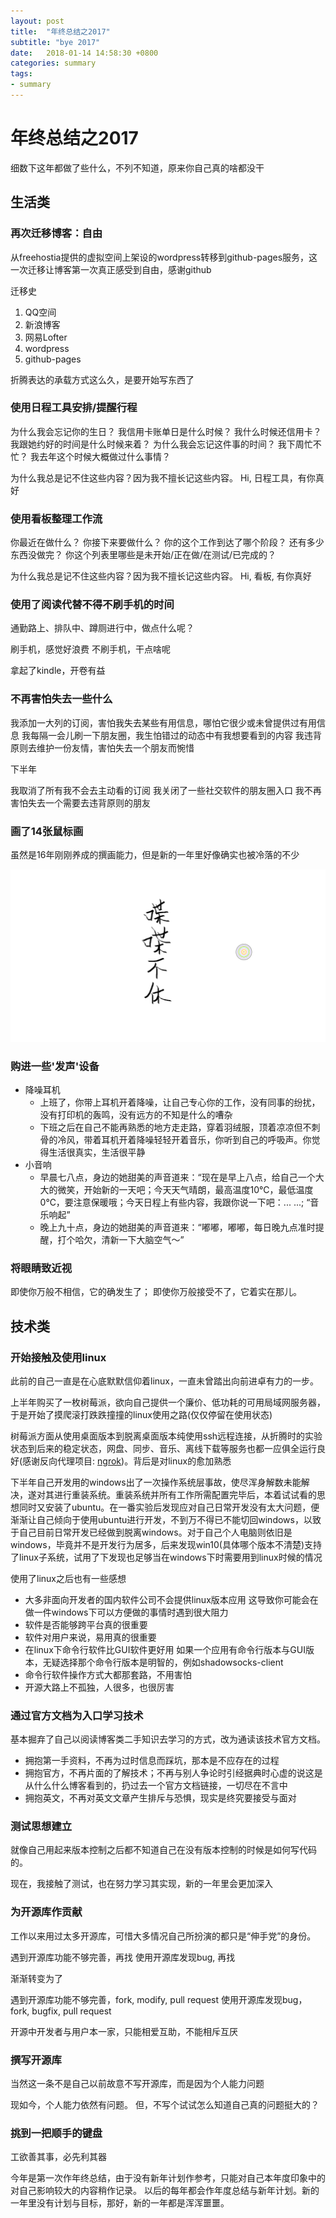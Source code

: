 ```yaml
---
layout: post
title:  "年终总结之2017"
subtitle: "bye 2017"
date:   2018-01-14 14:58:30 +0800
categories: summary
tags: 
- summary
---
```


# 年终总结之2017

细数下这年都做了些什么，不列不知道，原来你自己真的啥都没干

## 生活类

### 再次迁移博客：自由

从freehostia提供的虚拟空间上架设的wordpress转移到github-pages服务，这一次迁移让博客第一次真正感受到自由，感谢github

迁移史

1. QQ空间
2. 新浪博客
3. 网易Lofter
4. wordpress
5. github-pages

折腾表达的承载方式这么久，是要开始写东西了

### 使用日程工具安排/提醒行程

为什么我会忘记你的生日？
我信用卡账单日是什么时候？
我什么时候还信用卡？
我跟她约好的时间是什么时候来着？
为什么我会忘记这件事的时间？
我下周忙不忙？
我去年这个时候大概做过什么事情？

为什么我总是记不住这些内容？因为我不擅长记这些内容。
Hi, 日程工具，有你真好

### 使用看板整理工作流

你最近在做什么？
你接下来要做什么？
你的这个工作到达了哪个阶段？
还有多少东西没做完？
你这个列表里哪些是未开始/正在做/在测试/已完成的？

为什么我总是记不住这些内容？因为我不擅长记这些内容。
Hi, 看板, 有你真好

### 使用了阅读代替不得不刷手机的时间

通勤路上、排队中、蹲厕进行中，做点什么呢？

刷手机，感觉好浪费
不刷手机，干点啥呢

拿起了kindle，开卷有益

### 不再害怕失去一些什么

我添加一大列的订阅，害怕我失去某些有用信息，哪怕它很少或未曾提供过有用信息
我每隔一会儿刷一下朋友圈，我生怕错过的动态中有我想要看到的内容
我违背原则去维护一份友情，害怕失去一个朋友而惋惜

下半年

我取消了所有我不会去主动看的订阅
我关闭了一些社交软件的朋友圈入口
我不再害怕失去一个需要去违背原则的朋友

### 画了14张鼠标画

虽然是16年刚刚养成的撰画能力，但是新的一年里好像确实也被冷落的不少

![](/img/post/喋喋不休_20170922.png)

### 购进一些'发声'设备

- 降噪耳机
  - 上班了，你带上耳机开着降噪，让自己专心你的工作，没有同事的纷扰，没有打印机的轰鸣，没有远方的不知是什么的嘈杂
  - 下班之后在自己不能再熟悉的地方走走路，穿着羽绒服，顶着凉凉但不刺骨的冷风，带着耳机开着降噪轻轻开着音乐，你听到自己的呼吸声。你觉得生活很真实，生活很平静
- 小音响
  - 早晨七八点，身边的她甜美的声音道来：“现在是早上八点，给自己一个大大的微笑，开始新的一天吧；今天天气晴朗，最高温度10℃，最低温度0℃，要注意保暖哦；今天日程上有些内容，我跟你说一下吧：... ...; “音乐响起”
  - 晚上九十点，身边的她甜美的声音道来：“嘟嘟，嘟嘟，每日晚九点准时提醒，打个哈欠，清新一下大脑空气～”

### 将眼睛致近视

即使你万般不相信，它的确发生了；
即使你万般接受不了，它着实在那儿。

## 技术类

### 开始接触及使用linux

此前的自己一直是在心底默默信仰着linux，一直未曾踏出向前进卓有力的一步。

上半年购买了一枚树莓派，欲向自己提供一个廉价、低功耗的可用局域网服务器，于是开始了摸爬滚打跌跌撞撞的linux使用之路(仅仅停留在使用状态)

树莓派方面从使用桌面版本到脱离桌面版本纯使用ssh远程连接，从折腾时的实验状态到后来的稳定状态，网盘、同步、音乐、离线下载等服务也都一应俱全运行良好(感谢反向代理项目: [ngrok](https://github.com/inconshreveable/ngrok))。背后是对linux的愈加熟悉

下半年自己开发用的windows出了一次操作系统层事故，使尽浑身解数未能解决，遂对其进行重装系统。重装系统并所有工作所需配置完毕后，本着试试看的思想同时又安装了ubuntu。在一番实验后发现应对自己日常开发没有太大问题，便渐渐让自己倾向于使用ubuntu进行开发，不到万不得已不能切回windows，以致于自己目前日常开发已经做到脱离windows。对于自己个人电脑则依旧是windows，毕竟并不是开发行为居多，后来发现win10(具体哪个版本不清楚)支持了linux子系统，试用了下发现也足够当在windows下时需要用到linux时候的情况

使用了linux之后也有一些感想

- 大多非面向开发者的国内软件公司不会提供linux版本应用
  这导致你可能会在做一件windows下可以方便做的事情时遇到很大阻力
- 软件是否能够跨平台真的很重要
- 软件对用户来说，易用真的很重要
- 在linux下命令行软件比GUI软件更好用
  如果一个应用有命令行版本与GUI版本，无疑选择那个命令行版本是明智的，例如shadowsocks-client
- 命令行软件操作方式大都那套路，不用害怕
- 开源大路上不孤独，人很多，也很厉害

### 通过官方文档为入口学习技术

基本掘弃了自己以阅读博客类二手知识去学习的方式，改为通读该技术官方文档。

- 拥抱第一手资料，不再为过时信息而踩坑，那本是不应存在的过程
- 拥抱官方，不再片面的了解技术；不再与别人争论时引经据典时心虚的说这是从什么什么博客看到的，扔过去一个官方文档链接，一切尽在不言中
- 拥抱英文，不再对英文文章产生排斥与恐惧，现实是终究要接受与面对

### 测试思想建立

就像自己用起来版本控制之后都不知道自己在没有版本控制的时候是如何写代码的。

现在，我接触了测试，也在努力学习其实现，新的一年里会更加深入

### 为开源库作贡献

工作以来用过太多开源库，可惜大多情况自己所扮演的都只是“伸手党”的身份。

遇到开源库功能不够完善，再找
使用开源库发现bug, 再找

渐渐转变为了

遇到开源库功能不够完善，fork, modify, pull request
使用开源库发现bug，fork, bugfix, pull request

开源中开发者与用户本一家，只能相爱互助，不能相斥互厌

### 撰写开源库

当然这一条不是自己以前故意不写开源库，而是因为个人能力问题

现如今，个人能力依然有问题。
但，不写个试试怎么知道自己真的问题挺大的？

### 挑到一把顺手的键盘

工欲善其事，必先利其器

今年是第一次作年终总结，由于没有新年计划作参考，只能对自己本年度印象中的对自己影响较大的内容稍作记录。
以后的每年都会作年度总结与新年计划。新的一年里没有计划与目标，那好，新的一年都是浑浑噩噩。
